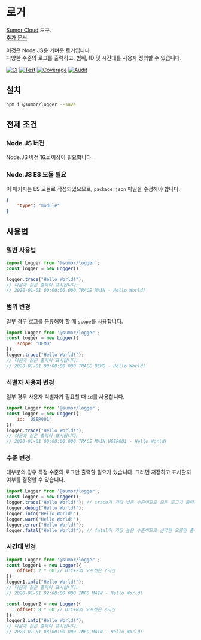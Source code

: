 # 로거

[Sumor Cloud](https://sumor.cloud) 도구.  
[추가 문서](https://sumor.cloud/logger)

이것은 Node.JS용 가벼운 로거입니다.  
다양한 수준의 로그를 출력하고, 범위, ID 및 시간대를 사용자 정의할 수 있습니다.

[![CI](https://github.com/sumor-cloud/logger/actions/workflows/ci.yml/badge.svg)](https://github.com/sumor-cloud/logger/actions/workflows/ci.yml)
[![Test](https://github.com/sumor-cloud/logger/actions/workflows/ut.yml/badge.svg)](https://github.com/sumor-cloud/logger/actions/workflows/ut.yml)
[![Coverage](https://github.com/sumor-cloud/logger/actions/workflows/coverage.yml/badge.svg)](https://github.com/sumor-cloud/logger/actions/workflows/coverage.yml)
[![Audit](https://github.com/sumor-cloud/logger/actions/workflows/audit.yml/badge.svg)](https://github.com/sumor-cloud/logger/actions/workflows/audit.yml)

## 설치
```bash
npm i @sumor/logger --save
```

## 전제 조건

### Node.JS 버전
Node.JS 버전 16.x 이상이 필요합니다.

### Node.JS ES 모듈 필요
이 패키지는 ES 모듈로 작성되었으므로, `package.json` 파일을 수정해야 합니다.
```json
{
    "type": "module"
}
```

## 사용법

### 일반 사용법

```js
import Logger from '@sumor/logger';
const logger = new Logger();

logger.trace("Hello World!");
// 다음과 같은 출력이 표시됩니다:
// 2020-01-01 00:00:00.000 TRACE MAIN - Hello World!
```

### 범위 변경
일부 경우 로그를 분류해야 할 때 `scope`를 사용합니다.
```js
import Logger from '@sumor/logger';
const logger = new Logger({
    scope: 'DEMO'
});
logger.trace("Hello World!");
// 다음과 같은 출력이 표시됩니다:
// 2020-01-01 00:00:00.000 TRACE DEMO - Hello World!
```

### 식별자 사용자 변경
일부 경우 사용자 식별자가 필요할 때 `id`를 사용합니다.
```js
import Logger from '@sumor/logger';
const logger = new Logger({
    id: 'USER001'
});
logger.trace("Hello World!");
// 다음과 같은 출력이 표시됩니다:
// 2020-01-01 00:00:00.000 TRACE MAIN USER001 - Hello World!
```

### 수준 변경
대부분의 경우 특정 수준의 로그만 출력할 필요가 있습니다. 그러면 저장하고 표시할지 여부를 결정할 수 있습니다.
```js
import Logger from '@sumor/logger';
const logger = new Logger();
logger.trace("Hello World!"); // trace가 가장 낮은 수준이므로 모든 로그가 출력됩니다.
logger.debug("Hello World!");
logger.info("Hello World!");
logger.warn("Hello World!");
logger.error("Hello World!");
logger.fatal("Hello World!"); // fatal이 가장 높은 수준이므로 심각한 오류만 출력됩니다.
```

### 시간대 변경
```js
import Logger from '@sumor/logger';
const logger1 = new Logger({
    offset: 2 * 60 // UTC+2의 오프셋은 2시간
});
logger1.info("Hello World!");
// 다음과 같은 출력이 표시됩니다:
// 2020-01-01 02:00:00.000 INFO MAIN - Hello World!

const logger2 = new Logger({
    offset: 8 * 60 // UTC+8의 오프셋은 8시간
});
logger2.info("Hello World!");
// 다음과 같은 출력이 표시됩니다:
// 2020-01-01 08:00:00.000 INFO MAIN - Hello World!

```